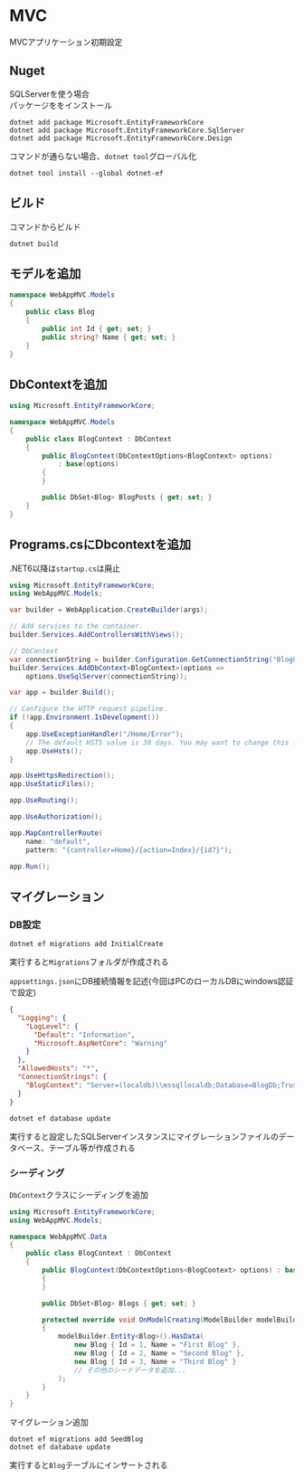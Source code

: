 # MVC
MVCアプリケーション初期設定

## Nuget
SQLServerを使う場合<br>
パッケージををインストール
```
dotnet add package Microsoft.EntityFrameworkCore
dotnet add package Microsoft.EntityFrameworkCore.SqlServer
dotnet add package Microsoft.EntityFrameworkCore.Design
```

コマンドが通らない場合、`dotnet tool`グローバル化
```
dotnet tool install --global dotnet-ef
```

## ビルド
コマンドからビルド
```
dotnet build
```

## モデルを追加
```cs
namespace WebAppMVC.Models
{
    public class Blog
    {
        public int Id { get; set; }
        public string? Name { get; set; }
    }
}
```

## DbContextを追加
```cs
using Microsoft.EntityFrameworkCore;

namespace WebAppMVC.Models
{
    public class BlogContext : DbContext
    {
        public BlogContext(DbContextOptions<BlogContext> options)
            : base(options)
        {
        }

        public DbSet<Blog> BlogPosts { get; set; }
    }
}
```

## Programs.csにDbcontextを追加
.NET6以降は`startup.cs`は廃止
```cs
using Microsoft.EntityFrameworkCore;
using WebAppMVC.Models;

var builder = WebApplication.CreateBuilder(args);

// Add services to the container.
builder.Services.AddControllersWithViews();

// DbContext
var connectionString = builder.Configuration.GetConnectionString("BlogContext");
builder.Services.AddDbContext<BlogContext>(options =>
    options.UseSqlServer(connectionString));

var app = builder.Build();

// Configure the HTTP request pipeline.
if (!app.Environment.IsDevelopment())
{
    app.UseExceptionHandler("/Home/Error");
    // The default HSTS value is 30 days. You may want to change this for production scenarios, see https://aka.ms/aspnetcore-hsts.
    app.UseHsts();
}

app.UseHttpsRedirection();
app.UseStaticFiles();

app.UseRouting();

app.UseAuthorization();

app.MapControllerRoute(
    name: "default",
    pattern: "{controller=Home}/{action=Index}/{id?}");

app.Run();
```

## マイグレーション
### DB設定
```
dotnet ef migrations add InitialCreate
```
実行すると`Migrations`フォルダが作成される

`appsettings.json`にDB接続情報を記述(今回はPCのローカルDBにwindows認証で設定)
```json
{
  "Logging": {
    "LogLevel": {
      "Default": "Information",
      "Microsoft.AspNetCore": "Warning"
    }
  },
  "AllowedHosts": "*",
  "ConnectionStrings": {
    "BlogContext": "Server=(localdb)\\mssqllocaldb;Database=BlogDb;Trusted_Connection=True;"
  }
}
```

```
dotnet ef database update
```
実行すると設定したSQLServerインスタンスにマイグレーションファイルのデータベース、テーブル等が作成される

### シーディング
`DbContext`クラスにシーディングを追加
```cs
using Microsoft.EntityFrameworkCore;
using WebAppMVC.Models;

namespace WebAppMVC.Data
{
    public class BlogContext : DbContext
    {
        public BlogContext(DbContextOptions<BlogContext> options) : base(options)
        {
        }

        public DbSet<Blog> Blogs { get; set; }

        protected override void OnModelCreating(ModelBuilder modelBuilder)
        {
            modelBuilder.Entity<Blog>().HasData(
                new Blog { Id = 1, Name = "First Blog" },
                new Blog { Id = 2, Name = "Second Blog" },
                new Blog { Id = 3, Name = "Third Blog" }
                // その他のシードデータを追加...
            );
        }
    }
}
```

マイグレーション追加
```
dotnet ef migrations add SeedBlog
dotnet ef database update
```
実行すると`Blog`テーブルにインサートされる

